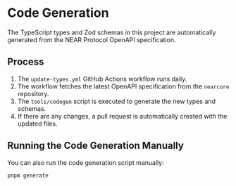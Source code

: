 # Code Generation

The TypeScript types and Zod schemas in this project are automatically generated from the NEAR Protocol OpenAPI specification.

## Process

1.  The `update-types.yml` GitHub Actions workflow runs daily.
2.  The workflow fetches the latest OpenAPI specification from the `nearcore` repository.
3.  The `tools/codegen` script is executed to generate the new types and schemas.
4.  If there are any changes, a pull request is automatically created with the updated files.

## Running the Code Generation Manually

You can also run the code generation script manually:

```bash
pnpm generate
```
